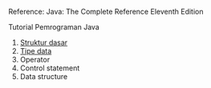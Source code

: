 Reference:
Java: The Complete Reference Eleventh Edition

Tutorial Pemrograman Java

1. [Struktur dasar](/struktur-dasar.md)
2. [Tipe data](/tipe-data.md)
3. Operator
4. Control statement
5. Data structure